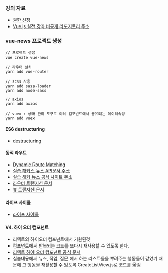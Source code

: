 ### 강의 자료
- [권한 신청](https://gist.github.com/joshua1988/3fd36e04623aa42d536d8dbae37290de)
- [Vue.js 실전 강좌 비공개 리포지토리 주소](https://github.com/joshua1988/vue-advanced)

### vue-news 프로젝트 생성
~~~
// 프로젝트 생성
vue create vue-news

// 라우터 설치
yarn add vue-router

// scss 사용
yarn add sass-loader 
yarn add node-sass

// axios
yarn add axios

// vuex : 상태 관리 도구로 여러 컴포넌트에서 굥유되는 데이터속성
yarn add vuex
~~~

#### ES6 destructuring
- [destructuring](https://joshua1988.github.io/es6-online-book/destructuring.html)

#### 동적 라우트
- [Dynamic Route Matching](https://router.vuejs.org/guide/essentials/dynamic-matching.html)
- [실습 해커스 뉴스 API문서 주소](https://github.com/tastejs/hacker-news-pwas/blob/master/docs/api.md)
- [실습 해커 뉴스 공식 사이트 주소](https://news.ycombinator.com/)
- [라우터 트랜지션 문서](https://router.vuejs.org/guide/advanced/transitions.html#per-route-transition)
- [뷰 트랜지션 문서](https://vuejs.org/v2/guide/transitions.html)


#### 라이프 사이클 
- [라이프 사이클](https://beomy.tistory.com/47)

#### V4. 하이 오더 컴포넌트
- 리액트의 하이오더 컴포넌트에서 기원된것
- 컴포넌트에서 반복되는 코드를 또다시 재사용할 수 있도록 한다.
- [리액트 하이 오더 컴포넌트 공식 문서](https://reactjs.org/docs/higher-order-components.html)
- 실습내용에서 뉴스, 직업, 질문 에서 하는 리스트들을 뿌려주는 행동들이 같았기 때문에 그 행동을 재활용할 수 있도록 CreateListView.js로 코드를 옮김